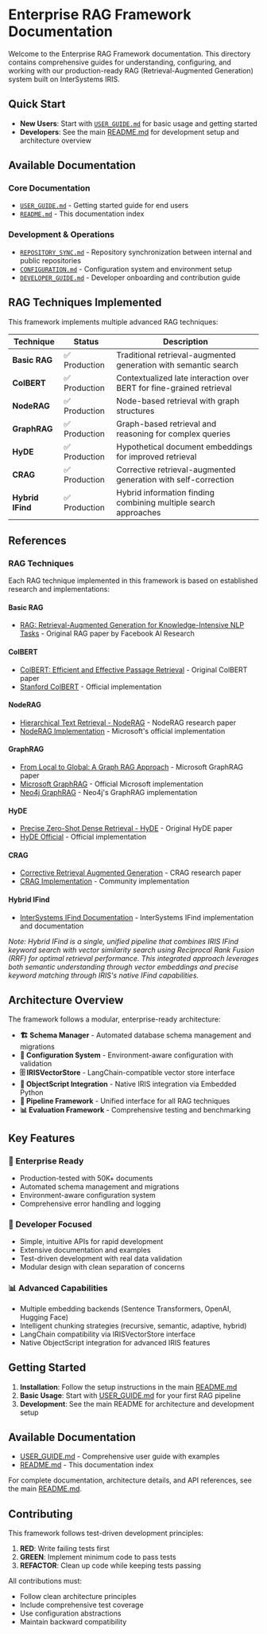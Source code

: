 # Enterprise RAG Framework Documentation

Welcome to the Enterprise RAG Framework documentation. This directory contains comprehensive guides for understanding, configuring, and working with our production-ready RAG (Retrieval-Augmented Generation) system built on InterSystems IRIS.

## Quick Start

- **New Users**: Start with [`USER_GUIDE.md`](USER_GUIDE.md) for basic usage and getting started
- **Developers**: See the main [README.md](../README.md) for development setup and architecture overview

## Available Documentation

### Core Documentation
- [`USER_GUIDE.md`](USER_GUIDE.md) - Getting started guide for end users
- [`README.md`](README.md) - This documentation index

### Development & Operations
- [`REPOSITORY_SYNC.md`](REPOSITORY_SYNC.md) - Repository synchronization between internal and public repositories
- [`CONFIGURATION.md`](CONFIGURATION.md) - Configuration system and environment setup
- [`DEVELOPER_GUIDE.md`](DEVELOPER_GUIDE.md) - Developer onboarding and contribution guide

## RAG Techniques Implemented

This framework implements multiple advanced RAG techniques:

| Technique | Status | Description |
|-----------|--------|-------------|
| **Basic RAG** | ✅ Production | Traditional retrieval-augmented generation with semantic search |
| **ColBERT** | ✅ Production | Contextualized late interaction over BERT for fine-grained retrieval |
| **NodeRAG** | ✅ Production | Node-based retrieval with graph structures |
| **GraphRAG** | ✅ Production | Graph-based retrieval and reasoning for complex queries |
| **HyDE** | ✅ Production | Hypothetical document embeddings for improved retrieval |
| **CRAG** | ✅ Production | Corrective retrieval-augmented generation with self-correction |
| **Hybrid IFind** | ✅ Production | Hybrid information finding combining multiple search approaches |

## References

### RAG Techniques

Each RAG technique implemented in this framework is based on established research and implementations:

#### Basic RAG
- [RAG: Retrieval-Augmented Generation for Knowledge-Intensive NLP Tasks](https://arxiv.org/abs/2005.11401) - Original RAG paper by Facebook AI Research

#### ColBERT
- [ColBERT: Efficient and Effective Passage Retrieval](https://arxiv.org/abs/2004.12832) - Original ColBERT paper
- [Stanford ColBERT](https://github.com/stanford-futuredata/ColBERT) - Official implementation

#### NodeRAG
- [Hierarchical Text Retrieval - NodeRAG](https://arxiv.org/abs/2310.20501) - NodeRAG research paper
- [NodeRAG Implementation](https://github.com/microsoft/noderag) - Microsoft's official implementation

#### GraphRAG
- [From Local to Global: A Graph RAG Approach](https://arxiv.org/abs/2404.16130) - Microsoft GraphRAG paper
- [Microsoft GraphRAG](https://github.com/microsoft/graphrag) - Official Microsoft implementation
- [Neo4j GraphRAG](https://github.com/neo4j/neo4j-graphrag-python) - Neo4j's GraphRAG implementation

#### HyDE
- [Precise Zero-Shot Dense Retrieval - HyDE](https://arxiv.org/abs/2212.10496) - Original HyDE paper
- [HyDE Official](https://github.com/texttron/hyde) - Official implementation

#### CRAG
- [Corrective Retrieval Augmented Generation](https://arxiv.org/abs/2401.15884) - CRAG research paper
- [CRAG Implementation](https://github.com/HuskyInSalt/CRAG) - Community implementation

#### Hybrid IFind
- [InterSystems IFind Documentation](https://github.com/intersystems/iris-ifind) - InterSystems IFind implementation and documentation

*Note: Hybrid IFind is a single, unified pipeline that combines IRIS IFind keyword search with vector similarity search using Reciprocal Rank Fusion (RRF) for optimal retrieval performance. This integrated approach leverages both semantic understanding through vector embeddings and precise keyword matching through IRIS's native IFind capabilities.*

## Architecture Overview

The framework follows a modular, enterprise-ready architecture:

- **🏗️ Schema Manager** - Automated database schema management and migrations
- **🔧 Configuration System** - Environment-aware configuration with validation
- **🗄️ IRISVectorStore** - LangChain-compatible vector store interface
- **🐍 ObjectScript Integration** - Native IRIS integration via Embedded Python
- **🔄 Pipeline Framework** - Unified interface for all RAG techniques
- **📊 Evaluation Framework** - Comprehensive testing and benchmarking

## Key Features

### 🎯 Enterprise Ready
- Production-tested with 50K+ documents
- Automated schema management and migrations
- Environment-aware configuration system
- Comprehensive error handling and logging

### 🔧 Developer Focused
- Simple, intuitive APIs for rapid development
- Extensive documentation and examples
- Test-driven development with real data validation
- Modular design with clean separation of concerns

### 📊 Advanced Capabilities
- Multiple embedding backends (Sentence Transformers, OpenAI, Hugging Face)
- Intelligent chunking strategies (recursive, semantic, adaptive, hybrid)
- LangChain compatibility via IRISVectorStore interface
- Native ObjectScript integration for advanced IRIS features

## Getting Started

1. **Installation**: Follow the setup instructions in the main [README.md](../README.md)
2. **Basic Usage**: Start with [USER_GUIDE.md](USER_GUIDE.md) for your first RAG pipeline
3. **Development**: See the main README for architecture and development setup

## Available Documentation

- [USER_GUIDE.md](USER_GUIDE.md) - Comprehensive user guide with examples
- [README.md](README.md) - This documentation index

For complete documentation, architecture details, and API references, see the main [README.md](../README.md).

## Contributing

This framework follows test-driven development principles:

1. **RED**: Write failing tests first
2. **GREEN**: Implement minimum code to pass tests
3. **REFACTOR**: Clean up code while keeping tests passing

All contributions must:
- Follow clean architecture principles
- Include comprehensive test coverage
- Use configuration abstractions
- Maintain backward compatibility